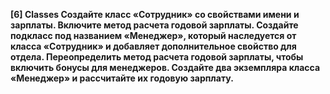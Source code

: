 **[6] Classes Создайте класс «Сотрудник» со свойствами
имени и зарплаты. Включите метод расчета
годовой зарплаты. Создайте подкласс под
названием «Менеджер», который
наследуется от класса «Сотрудник» и
добавляет дополнительное свойство для
отдела. Переопределить метод расчета
годовой зарплаты, чтобы включить бонусы
для менеджеров. Создайте два экземпляра
класса «Менеджер» и рассчитайте их годовую
зарплату.**